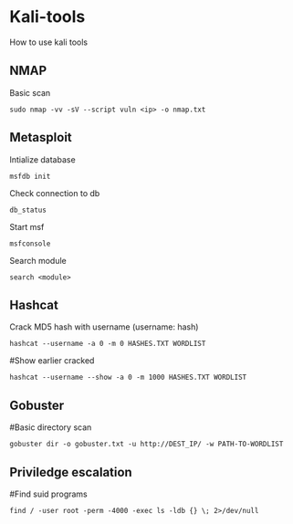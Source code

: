 # Kali-tools
How to use kali tools


## NMAP
Basic scan
```
sudo nmap -vv -sV --script vuln <ip> -o nmap.txt
```

## Metasploit
Intialize database 
```
msfdb init
```

Check connection to db
```
db_status
```

Start msf 
```
msfconsole
```

Search module 
```
search <module>
```  

## Hashcat
Crack MD5 hash with username (username: hash)
```
hashcat --username -a 0 -m 0 HASHES.TXT WORDLIST
```

#Show earlier cracked
```
hashcat --username --show -a 0 -m 1000 HASHES.TXT WORDLIST
```  

Gobuster
--------
#Basic directory scan
```
gobuster dir -o gobuster.txt -u http://DEST_IP/ -w PATH-TO-WORDLIST
```

Priviledge escalation
--------------------
#Find suid programs
```
find / -user root -perm -4000 -exec ls -ldb {} \; 2>/dev/null
```
